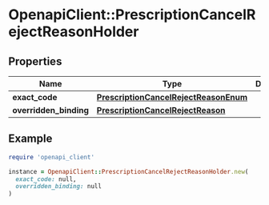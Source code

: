 # OpenapiClient::PrescriptionCancelRejectReasonHolder

## Properties

| Name | Type | Description | Notes |
| ---- | ---- | ----------- | ----- |
| **exact_code** | [**PrescriptionCancelRejectReasonEnum**](PrescriptionCancelRejectReasonEnum.md) |  | [optional] |
| **overridden_binding** | [**PrescriptionCancelRejectReason**](PrescriptionCancelRejectReason.md) |  | [optional] |

## Example

```ruby
require 'openapi_client'

instance = OpenapiClient::PrescriptionCancelRejectReasonHolder.new(
  exact_code: null,
  overridden_binding: null
)
```

